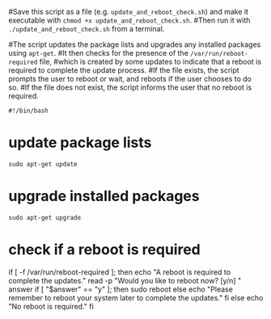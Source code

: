 #Save this script as a file (e.g. `update_and_reboot_check.sh`) and make it executable with `chmod +x update_and_reboot_check.sh`.
#Then run it with `./update_and_reboot_check.sh` from a terminal.

#The script updates the package lists and upgrades any installed packages using `apt-get`.
#It then checks for the presence of the `/var/run/reboot-required` file,
#which is created by some updates to indicate that a reboot is required to complete the update process.
#If the file exists, the script prompts the user to reboot or wait, and reboots if the user chooses to do so.
#If the file does not exist, the script informs the user that no reboot is required.










`#!/bin/bash`

# update package lists
`sudo apt-get update`

# upgrade installed packages
`sudo apt-get upgrade`

# check if a reboot is required
if [ -f /var/run/reboot-required ]; then
    echo "A reboot is required to complete the updates."
    read -p "Would you like to reboot now? [y/n] " answer
    if [ "$answer" == "y" ]; then
        sudo reboot
    else
        echo "Please remember to reboot your system later to complete the updates."
    fi
else
    echo "No reboot is required."
fi
